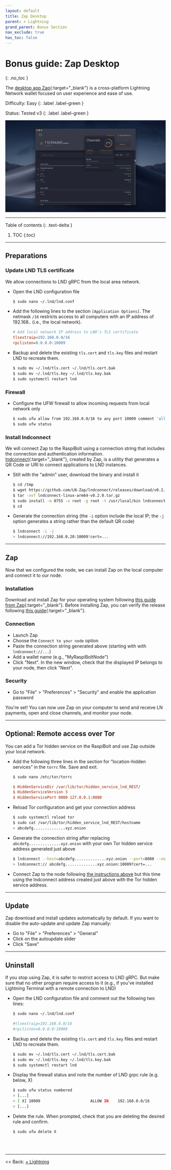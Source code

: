 ```yaml
---
layout: default
title: Zap Desktop
parent: + Lightning
grand_parent: Bonus Section
nav_exclude: true
has_toc: false
---
```


# Bonus guide: Zap Desktop
{: .no_toc }

The [desktop app Zap](https://github.com/LN-Zap/zap-desktop){:target="_blank"} is a cross-platform Lightning Network wallet focused on user experience and ease of use.

Difficulty: Easy
{: .label .label-green }

Status: Tested v3
{: .label .label-green }

![lntop](../../images/zap-desktop.png)

---

Table of contents
{: .text-delta }

1. TOC
{:toc}

---

## Preparations

### Update LND TLS certificate

We allow connections to LND gRPC from the local area network.

* Open the LND configuration file

  ```sh
  $ sudo nano ~/.lnd/lnd.conf
  ```

* Add the following lines to the section `[Application Options]`. The netmask `/16` restricts access to all computers with an IP address of 192.168.*.* (i.e., the local network).
  
  ```ini
  # Add local network IP address to LND's TLS certificate
  tlsextraip=192.168.0.0/16
  rpclisten=0.0.0.0:10009
  ```
  
* Backup and delete the existing `tls.cert` and `tls.key` files and restart LND to recreate them. 

  ```sh
  $ sudo mv ~/.lnd/tls.cert ~/.lnd/tls.cert.bak
  $ sudo mv ~/.lnd/tls.key ~/.lnd/tls.key.bak
  $ sudo systemctl restart lnd
  ```

### Firewall

* Configure the UFW firewall to allow incoming requests from local network only  
  
  ```sh
  $ sudo ufw allow from 192.168.0.0/16 to any port 10009 comment 'allow LND grpc from local LAN'
  $ sudo ufw status
  ```

### Install lndconnect

We will connect Zap to the RaspiBolt using a connection string that includes the connection and authentication information. 
[lndconnect](https://github.com/LN-Zap/lndconnect){:target="_blank"}, created by Zap, is a utility that generates a QR Code or URI to connect applications to LND instances.

* Still with the "admin" user, download the binary and install it

  ```sh
  $ cd /tmp
  $ wget https://github.com/LN-Zap/lndconnect/releases/download/v0.2.0/lndconnect-linux-arm64-v0.2.0.tar.gz
  $ tar -xvf lndconnect-linux-arm64-v0.2.0.tar.gz
  $ sudo install -m 0755 -o root -g root -t /usr/local/bin lndconnect-linux-arm64-v0.2.0/lndconnect
  $ cd
  ```

* Generate the connection string (the `-i` option include the local IP; the `-j` option generates a string rather than the default QR code)
  
  ```sh
  $ lndconnect -i -j
  > lndconnect://192.168.0.20:10009?cert=...
  ```

---

## Zap

Now that we configured the node, we can install Zap on the local computer and connect it to our node.

### Installation

Download and install Zap for your operating system following [this guide from Zap](https://github.com/LN-Zap/zap-desktop#install){:target="_blank"}. Before installing Zap, you can verify the release following [this guide](https://github.com/LN-Zap/zap-desktop/blob/master/docs/SIGNATURES.md){:target="_blank"}.

### Connection

* Launch Zap
* Choose the `Connect to your node` option
* Paste the connection string generated above (starting with with `lndconnect://...`)
* Add a wallet name (e.g., "MyRaspiBoltNode")
* Click "Next". In the new window, check that the displayed IP belongs to your node, then click "Next".

### Security

* Go to "File" > "Preferences" > "Security" and enable the application password

You're set! You can now use Zap on your computer to send and receive LN payments, open and close channels, and monitor your node.

---

## Optional: Remote access over Tor

You can add a Tor hidden service on the RaspiBolt and use Zap outside your local network.

* Add the following three lines in the section for “location-hidden services” in the `torrc` file. Save and exit.

  ```sh
  $ sudo nano /etc/tor/torrc
  ```

  ```ini
  $ HiddenServiceDir /var/lib/tor/hidden_service_lnd_REST/
  $ HiddenServiceVersion 3
  $ HiddenServicePort 8080 127.0.0.1:8080
  ```  

* Reload Tor configuration and get your connection address

  ```sh 
  $ sudo systemctl reload tor
  $ sudo cat /var/lib/tor/hidden_service_lnd_REST/hostname
  > abcdefg..............xyz.onion
  ```

* Generate the connection string after replacing `abcdefg..............xyz.onion` with your own Tor hidden service address generated just above

  ```sh 
  $ lndconnect --host=abcdefg..............xyz.onion --port=8080 --nocert -j
  > lndconnect:// abcdefg..............xyz.onion:10009?cert=...
  ```

* Connect Zap to the node following [the instructions above](https://github.com/VajraOfIndra/RaspiBolt/edit/zap-desktop-update/bonus/lightning/zap-desktop.md#connection) but this time using the lndconnect address created just above with the Tor hidden service address.

---

## Update

Zap download and install updates automatically by default. If you want to disable the auto-update and update Zap manually: 
* Go to "File" > "Preferences" > "General"
* Click on the autoupdate slider
* Click "Save"

---

## Uninstall

If you stop using Zap, it is safer to restrict access to LND gRPC. But make sure that no other program require access to it (e.g., if you've installed Lightning Terminal with a remote connection to LND)

* Open the LND configuration file and comment out the following two lines:

  ```sh
  $ sudo nano ~/.lnd/lnd.conf
  ```
  
  ```ini
  #tlsextraip=192.168.0.0/16
  #rpclisten=0.0.0.0:10009
  ```

* Backup and delete the existing `tls.cert` and `tls.key` files and restart LND to recreate them. 

  ```sh
  $ sudo mv ~/.lnd/tls.cert ~/.lnd/tls.cert.bak
  $ sudo mv ~/.lnd/tls.key ~/.lnd/tls.key.bak
  $ sudo systemctl restart lnd
  ```

* Display the firewall status and note the number of LND grpc rule (e.g. below, X)
  
  ```sh
  $ sudo ufw status numbered
  > [...]
  > [ X] 10009                      ALLOW IN    192.168.0.0/16             # allow LND grpc from local LAN
  > [...]
  ```

* Delete the rule. When prompted, check that you are deleting the desired rule and confirm.

  ```sh
  $ sudo ufw delete X
  ```

<br /><br />

---

<< Back: [+ Lightning](index.md)
